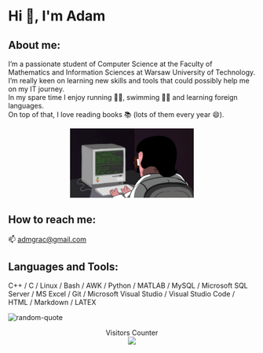 # Hi 👋, I'm Adam 
## About me:
I’m a passionate student of Computer Science at the Faculty of Mathematics and Information Sciences at Warsaw University of Technology. \
I’m really keen on learning new skills and tools that could possibly help me on my IT journey. \
In my spare time I enjoy running 🏃‍♂️, swimming 🏊‍♂️ and learning foreign languages. \
On top of that, I love reading books 📚 (lots of them every year 😄).

<p align="center">
  <img style="width: 50%" src="readme-banner.gif" alt="README Banner"/>
</p>

## How to reach me:
📫  admgrac@gmail.com
## Languages and Tools:
C++ / C / Linux / Bash / AWK / Python / MATLAB / MySQL / Microsoft SQL Server / MS Excel / Git / Microsoft Visual Studio / Visual Studio Code / HTML / Markdown / LATEX

![random-quote](https://quotes-github-readme.vercel.app/api?type=horizontal&theme=radical)

<p align="center"> 
  Visitors Counter<br>
  <img src="https://profile-counter.glitch.me/adamgracikowski/count.svg" />
</p>
